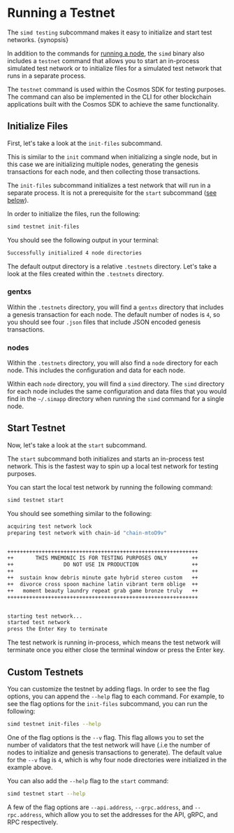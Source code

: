 <!--
order: 7
-->

# Running a Testnet

The `simd testing` subcommand makes it easy to initialize and start test networks. {synopsis}

In addition to the commands for [running a node](/run-node/run-node.html), the `simd` binary also includes a `testnet` command that allows you to start an in-process simulated test network or to initialize files for a simulated test network that runs in a separate process. 

The `testnet` command is used within the Cosmos SDK for testing purposes. The command can also be implemented in the CLI for other blockchain applications built with the Cosmos SDK to achieve the same functionality.

## Initialize Files

First, let's take a look at the `init-files` subcommand.

This is similar to the `init` command when initializing a single node, but in this case we are initializing multiple nodes, generating the genesis transactions for each node, and then collecting those transactions.

The `init-files` subcommand initializes a test network that will run in a separate process. It is not a prerequisite for the `start` subcommand ([see below](#start-testnet)).

In order to initialize the files, run the following:

```bash
simd testnet init-files
```

You should see the following output in your terminal:

```bash
Successfully initialized 4 node directories
```

The default output directory is a relative `.testnets` directory. Let's take a look at the files created within the `.testnets` directory.

### gentxs

Within the `.testnets` directory, you will find a `gentxs` directory that includes a genesis transaction for each node. The default number of nodes is `4`, so you should see four `.json` files that include JSON encoded genesis transactions.

### nodes

Within the `.testnets` directory, you will also find a `node` directory for each node. This includes the configuration and data for each node.

Within each `node` directory, you will find a `simd` directory. The `simd` directory for each node includes the same configuration and data files that you would find in the `~/.simapp` directory when running the `simd` command for a single node.

## Start Testnet

Now, let's take a look at the `start` subcommand.

The `start` subcommand both initializes and starts an in-process test network. This is the fastest way to spin up a local test network for testing purposes.

You can start the local test network by running the following command:

```bash
simd testnet start
```

You should see something similar to the following:

```bash
acquiring test network lock
preparing test network with chain-id "chain-mtoD9v"


+++++++++++++++++++++++++++++++++++++++++++++++++++++++++++++
++       THIS MNEMONIC IS FOR TESTING PURPOSES ONLY        ++
++                DO NOT USE IN PRODUCTION                 ++
++                                                         ++
++  sustain know debris minute gate hybrid stereo custom   ++
++  divorce cross spoon machine latin vibrant term oblige  ++
++   moment beauty laundry repeat grab game bronze truly   ++
+++++++++++++++++++++++++++++++++++++++++++++++++++++++++++++


starting test network...
started test network
press the Enter Key to terminate
```

The test network is running in-process, which means the test network will terminate once you either close the terminal window or press the Enter key.

## Custom Testnets

You can customize the testnet by adding flags. In order to see the flag options, you can append the `--help` flag to each command. For example, to see the flag options for the `init-files` subcommand, you can run the following:

```bash
simd testnet init-files --help
```

One of the flag options is the `--v` flag. This flag allows you to set the number of validators that the test network will have (.i.e the number of nodes to initialize and genesis transactions to generate). The default value for the `--v` flag is `4`, which is why four node directories were initialized in the example above.

You can also add the `--help` flag to the `start` command:

```bash
simd testnet start --help
```

A few of the flag options are `--api.address`, `--grpc.address`, and `--rpc.address`, which allow you to set the addresses for the API, gRPC, and RPC respectively.
